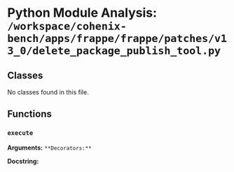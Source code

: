 # Python Module Analysis: `/workspace/cohenix-bench/apps/frappe/frappe/patches/v13_0/delete_package_publish_tool.py`

## Classes

No classes found in this file.


## Functions

### `execute`
**Arguments:** ``
**Decorators:** ``

**Docstring:**
```

```

